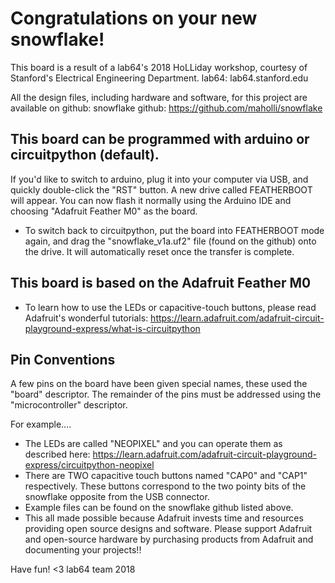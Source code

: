 # Congratulations on your new snowflake!

This board is a result of a lab64's 2018 HoLLiday workshop, courtesy of Stanford's Electrical Engineering Department.
lab64: lab64.stanford.edu

All the design files, including hardware and software, for this project are available on github:
snowflake github: https://github.com/maholli/snowflake

## This board can be programmed with arduino or circuitpython (default).
If you'd like to switch to arduino, plug it into your computer via USB, and quickly double-click the "RST" button. A new drive called FEATHERBOOT will appear. You can now flash it normally using the Arduino IDE and choosing "Adafruit Feather M0" as the board.

* To switch back to circuitpython, put the board into FEATHERBOOT mode again, and drag the "snowflake_v1a.uf2" file (found on the github) onto the drive. It will automatically reset once the transfer is complete. 

## This board is based on the Adafruit Feather M0
* To learn how to use the LEDs or capacitive-touch buttons, please read Adafruit's wonderful tutorials: https://learn.adafruit.com/adafruit-circuit-playground-express/what-is-circuitpython 

## Pin Conventions
A few pins on the board have been given special names, these used the "board" descriptor. The remainder of the pins must be addressed using the "microcontroller" descriptor.

For example....
* The LEDs are called "NEOPIXEL" and you can operate them as described here: https://learn.adafruit.com/adafruit-circuit-playground-express/circuitpython-neopixel
* There are TWO capacitive touch buttons named "CAP0" and "CAP1" respectively. These buttons correspond to the two pointy bits of the snowflake opposite from the USB connector.
* Example files can be found on the snowflake github listed above.
* This all made possible because Adafruit invests time and resources providing open source designs and software. Please support Adafruit and open-source hardware by purchasing products from Adafruit and documenting your projects!!

Have fun!
<3 lab64 team 2018
